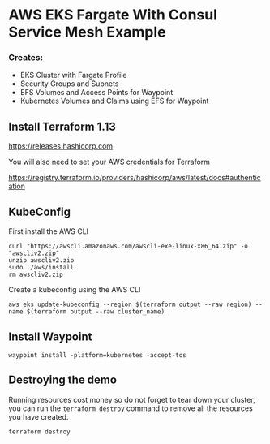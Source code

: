 # AWS EKS Fargate With Consul Service Mesh Example

### Creates:

* EKS Cluster with Fargate Profile
* Security Groups and Subnets
* EFS Volumes and Access Points for Waypoint
* Kubernetes Volumes and Claims using EFS for Waypoint

## Install Terraform 1.13

https://releases.hashicorp.com

You will also need to set your AWS credentials for Terraform

https://registry.terraform.io/providers/hashicorp/aws/latest/docs#authentication

## KubeConfig

First install the AWS CLI

```shell
curl "https://awscli.amazonaws.com/awscli-exe-linux-x86_64.zip" -o "awscliv2.zip"
unzip awscliv2.zip
sudo ./aws/install
rm awscliv2.zip
```

Create a kubeconfig using the AWS CLI

```
aws eks update-kubeconfig --region $(terraform output --raw region) --name $(terraform output --raw cluster_name)
```

## Install Waypoint

```
waypoint install -platform=kubernetes -accept-tos
```

## Destroying the demo

Running resources cost money so do not forget to tear down your cluster, you can run the `terraform destroy` command to remove 
all the resources you have created.

```shell
terraform destroy
```
